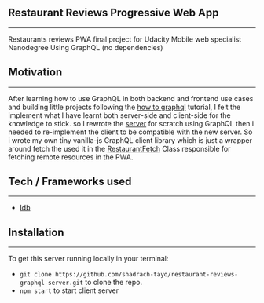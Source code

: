 ## Restaurant Reviews Progressive Web App

---

Restaurants reviews PWA final project for Udacity Mobile web specialist Nanodegree Using GraphQL (no dependencies)

## Motivation

---

After learning how to use GraphQL in both backend and frontend use cases and building little projects following the [how to graphql](https://www.howtographql.com/) tutorial, I felt the implement what I have learnt both server-side and client-side for the knowledge to stick.
so I rewrote the [server](https://github.com/shadrach-tayo/restaurant-reviews-graphql-server) for scratch using GraphQL then i needed to re-implement the client to be compatible with the new server. So i wrote my own tiny vanilla-js GraphQL client library which is just a wrapper around fetch the used it in the [RestaurantFetch](https://github.com/shadrach-tayo/mws-stage-3/blob/graphql/js/restaurantfetch.js) Class responsible for fetching remote resources in the PWA.

## Tech / Frameworks used

---

- [Idb](https://github.com/jakearchibald/idb)

## Installation

---

To get this server running locally in your terminal:

- `git clone https://github.com/shadrach-tayo/restaurant-reviews-graphql-server.git` to clone the repo.
- `npm start` to start client server
